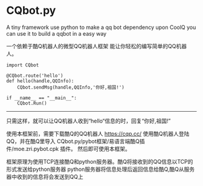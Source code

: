 # CQbot.py
A tiny framework use python to make a qq bot dependency upon CoolQ
you can use it to build a qqbot in a easy way

一个依赖于酷Q机器人的微型QQ机器人框架
能让你轻松的编写简单的QQ机器人。



    import CQbot

    @CQbot.route('hello')
    def hello(handle,QQInfo):
        CQbot.sendMsg(handle,QQInfo,'你好,祖国!')

    if __name__ == "__main__":
        CQbot.Run()
    
-------------------------------------

只需这样，就可以让QQ机器人收到“hello“信息的时，回复“你好,祖国!”

使用本框架前，需要下载酷Q的QQ机器人
https://cqp.cc/
使用酷Q机器人登陆QQ，并在酷Q里导入 CQbot.py/pybot框架/易语言端酷Q插件/moe.zri.pybot.cpk 插件。
然后即可使用本框架。

框架原理为使用TCP连接酷Q和python服务器。酷Q将接收到的QQ信息以TCP的形式发送给python服务器
python服务器将信息处理后返回信息给酷Q,酷Q从服务器中收到的信息将会发送到QQ上
